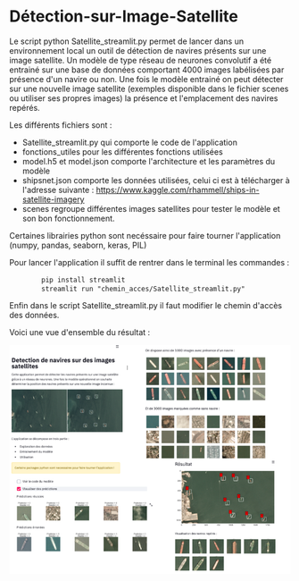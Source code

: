 # Détection-sur-Image-Satellite

Le script python Satellite_streamlit.py permet de lancer dans un environnement local un outil de détection de navires présents sur une image satellite.
Un modèle de type réseau de neurones convolutif a été entrainé sur une base de données comportant 4000 images labélisées par présence d'un navire ou non.
Une fois le modèle entrainé on peut détecter sur une nouvelle image satellite (exemples disponible dans le fichier scenes ou utiliser ses propres images) la présence et l'emplacement des navires repérés. 

Les différents fichiers sont : 

- Satellite_streamlit.py qui comporte le code de l'application
- fonctions_utiles pour les différentes fonctions utilisées 
- model.h5 et model.json comporte l'architecture et les paramètres du modèle
- shipsnet.json comporte les données utilisées, celui ci est à télécharger à l'adresse suivante : https://www.kaggle.com/rhammell/ships-in-satellite-imagery
- scenes regroupe différentes images satellites pour tester le modèle et son bon fonctionnement.

Certaines librairies python sont necéssaire pour faire tourner l'application (numpy, pandas, seaborn, keras, PIL)

Pour lancer l'application il suffit de rentrer dans le terminal les commandes : 

            pip install streamlit 
            streamlit run "chemin_acces/Satellite_streamlit.py"
 
 
 
 Enfin dans le script Satellite_streamlit.py il faut modifier le chemin d'accès des données.
 
           
Voici une vue d'ensemble du résultat : 

![alt text](https://github.com/Raphael7S7/D-tection-sur-Image-Satellite/blob/fa67a01c9b18f904e43668c3c3ce9df1ac222481/Vu%20d'ensemble.png)
